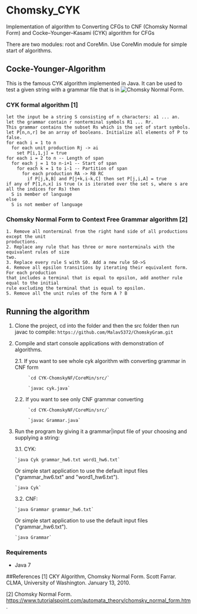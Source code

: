 # Chomsky_CYK
Implementation of algorithm to Converting CFGs to CNF (Chomsky Normal Form) and  Cocke–Younger–Kasami (CYK) algorithm for CFGs

There are two modules: root and CoreMin.
Use CoreMin module for simple start of algorithms.

## Cocke-Younger-Algorithm
This is the famous CYK algorithm implemented in Java.
It can be used to test a given string with a grammar file that is in ![Chomsky
Normal Form](https://en.wikipedia.org/wiki/Chomsky_normal_form).

### CYK formal algorithm [1]

	let the input be a string S consisting of n characters: a1 ... an.
	let the grammar contain r nonterminal symbols R1 ... Rr.
	This grammar contains the subset Rs which is the set of start symbols.
	let P[n,n,r] be an array of booleans. Initialize all elements of P to false.
	for each i = 1 to n
	  for each unit production Rj -> ai
	    set P[i,1,j] = true
	for each i = 2 to n -- Length of span
	  for each j = 1 to n-i+1 -- Start of span
	    for each k = 1 to i-1 -- Partition of span
	      for each production RA -> RB RC
	        if P[j,k,B] and P[j+k,i-k,C] then set P[j,i,A] = true
	if any of P[1,n,x] is true (x is iterated over the set s, where s are all the indices for Rs) then
	  S is member of language
	else
	  S is not member of language


### Chomsky Normal Form to Context Free Grammar algorithm [2]

	1. Remove all nonterminal from the right hand side of all productions except the unit
	productions.
	2. Replace any rule that has three or more nonterminals with the equivalent rules of size
	two.
	3. Replace every rule S with S0. Add a new rule S0->S
	4. Remove all epsilon transitions by iterating their equivalent form. For each production
	that includes a terminal that is equal to epsilon, add another rule equal to the initial
	rule excluding the terminal that is equal to epsilon.
	5. Remove all the unit rules of the form A ? B


## Running the algorithm

1. Clone the project, cd into the folder and then the src folder then run javac
   to compile: `https://github.com/Malav5372/ChomskyGram.git`
   
    
2. Compile and start console applications with demonstration of algorithms.

    2.1. If you want to see whole cyk algorithm with converting grammar in CNF form
        
            `cd CYK-ChomskyNF/CoreMin/src/` 
            
            `javac cyk.java`
            
    2.2. If you want to see only CNF grammar converting
        
            `cd CYK-ChomskyNF/CoreMin/src/`
            
            `javac Grammar.java`
        
3. Run the program by giving it a grammar|input file of your choosing and supplying
   a string:
   
   3.1. CYK:

       `java Cyk grammar_hw6.txt word1_hw6.txt`

    Or simple start application to use the default input files ("grammar_hw6.txt" and "word1_hw6.txt").

       `java Cyk`
    
    3.2. CNF:

       `java Grammar grammar_hw6.txt`

    Or simple start application to use the default input files ("grammar_hw6.txt").

       `java Grammar`
    

### Requirements
  - Java 7

##References
[1] CKY Algorithm, Chomsky Normal Form. Scott Farrar. CLMA, University of Washington. January 13, 2010.

[2] Chomsky Normal Form. 
<https://www.tutorialspoint.com/automata_theory/chomsky_normal_form.htm>.
